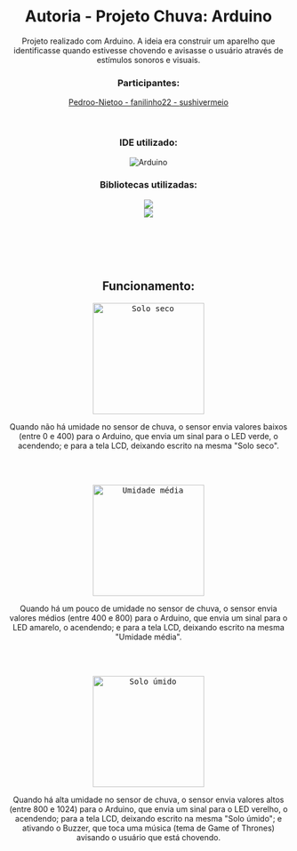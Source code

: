 <div align="center">
  <h1> Autoria - Projeto Chuva: Arduino </h1>
  <p> Projeto realizado com Arduino. A ideia era construir um aparelho que identificasse quando estivesse chovendo e avisasse o usuário através de estímulos sonoros e visuais. </p>
  
<h3> Participantes: </h3>
 
  <a href="https://github.com/Pedroo-Nietoo">Pedroo-Nietoo - </a>
<a href="https://github.com/fanilinho22">fanilinho22 - </a>
<a href="https://github.com/sushivermeio">sushivermeio</a>

  
  <br>
    
  <h3> IDE utilizado: </h3>
  <img alt="Arduino" src="https://img.shields.io/badge/Arduino-22272e?style=for-the-badge&logo=Arduino&logoColor=00979D"/>

  <br>

  <h3> Bibliotecas utilizadas: </h3>
  <img src="https://www.ardu-badge.com/badge/LiquidCrystal%20I2C.svg"/><br>
  <img src="https://www.ardu-badge.com/badge/Wire.svg"/>
  
  <br> <br> <br> <br>

  <h2> Funcionamento: </h3>
  
  <kbd><img height="200em" alt="Solo seco" src="https://user-images.githubusercontent.com/102625628/176669479-da0fd586-3f60-4da9-9f93-a3ce8b3456bf.jpeg"/></kbd>
  
  <p> Quando não há umidade no sensor de chuva, o sensor envia valores baixos (entre 0 e 400) para o Arduino, que envia um sinal para o LED verde, o acendendo; e para a tela LCD, deixando escrito na mesma "Solo seco". </p>
  <br><br>
  
  <kbd><img height="200em" alt="Umidade média" src="https://user-images.githubusercontent.com/102625628/176671787-4817b68b-9531-4553-83c3-45c8d6100d33.jpg"/></kbd>
  <p> Quando há um pouco de umidade no sensor de chuva, o sensor envia valores médios (entre 400 e 800) para o Arduino, que envia um sinal para o LED amarelo, o acendendo; e para a tela LCD, deixando escrito na mesma "Umidade média". </p>
  <br><br>
  
  <kbd><img height="200em" alt="Solo úmido" src="https://user-images.githubusercontent.com/102625628/176669302-089fdffc-8e1f-4765-9aca-6ba8cab9b509.jpeg"/></kbd>
  <p> Quando há alta umidade no sensor de chuva, o sensor envia valores altos (entre 800 e 1024) para o Arduino, que envia um sinal para o LED verelho, o acendendo; para a tela LCD, deixando escrito na mesma "Solo úmido"; e ativando o Buzzer, que toca uma música (tema de Game of Thrones) avisando o usuário que está chovendo. </p>
</div>
